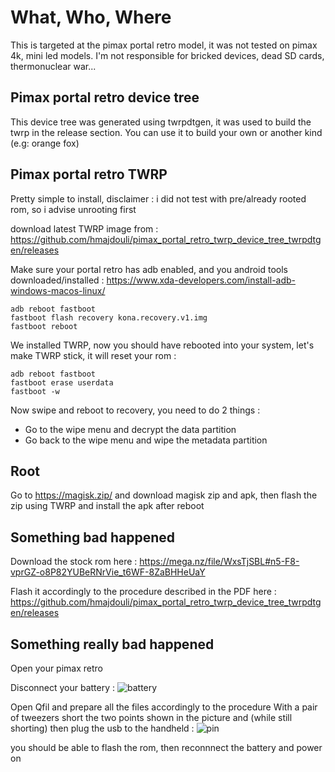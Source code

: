 # What, Who, Where

This is targeted at the pimax portal retro model, it was not tested on pimax 4k, mini led models. I'm not responsible for bricked devices, dead SD cards, thermonuclear war...

## Pimax portal retro device tree

This device tree was generated using twrpdtgen, it was used to build the twrp in the release section. You can use it to build your own or another kind (e.g: orange fox)

## Pimax portal retro TWRP

Pretty simple to install, disclaimer : i did not test with pre/already rooted rom, so i advise unrooting first

download latest TWRP image from :
https://github.com/hmajdouli/pimax_portal_retro_twrp_device_tree_twrpdtgen/releases

Make sure your portal retro has adb enabled, and you android tools downloaded/installed :
https://www.xda-developers.com/install-adb-windows-macos-linux/

```
adb reboot fastboot
fastboot flash recovery kona.recovery.v1.img
fastboot reboot
```
We installed TWRP, now you should have rebooted into your system, let's make TWRP stick, it will reset your rom :

```
adb reboot fastboot
fastboot erase userdata
fastboot -w
```

Now swipe and reboot to recovery, you need to do 2 things : 
+ Go to the wipe menu and decrypt the data partition
+ Go back to the wipe menu and wipe the metadata partition

## Root

Go to https://magisk.zip/ and download magisk zip and apk, then flash the zip using TWRP and install the apk after reboot

## Something bad happened

Download the stock rom here :
https://mega.nz/file/WxsTjSBL#n5-F8-vprGZ-o8P82YUBeRNrVie_t6WF-8ZaBHHeUaY

Flash it accordingly to the procedure described in the PDF here :
https://github.com/hmajdouli/pimax_portal_retro_twrp_device_tree_twrpdtgen/releases

## Something really bad happened

Open your pimax retro

Disconnect your battery :
![battery](https://github.com/user-attachments/assets/b7dc9033-cf55-4157-bcfd-f6aa1ea70b60)

Open Qfil and prepare all the files accordingly to the procedure
With a pair of tweezers short the two points shown in the picture and (while still shorting) then plug the usb to the handheld :
![pin](https://github.com/user-attachments/assets/c1a42f15-2eb7-47e8-80f6-0394cf2081aa)

you should be able to flash the rom, then reconnnect the battery and power on


